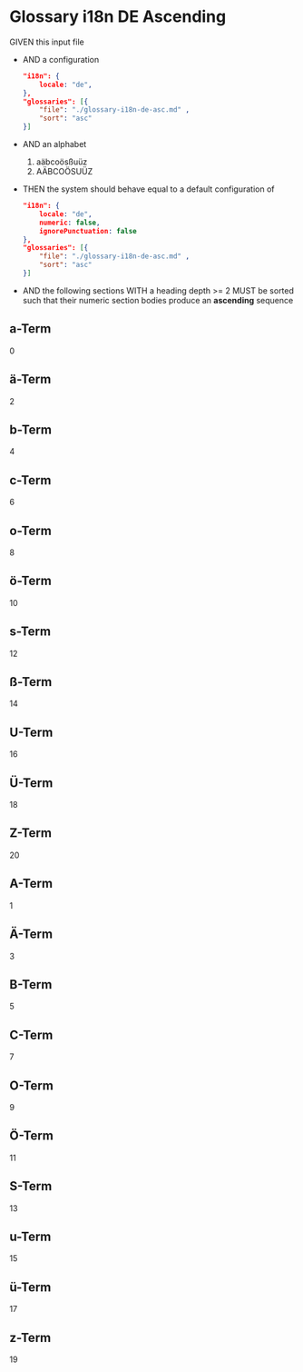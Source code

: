 # Glossary i18n DE Ascending

GIVEN this input file

- AND a configuration

    ```json
    "i18n": {
        locale: "de",
    },
    "glossaries": [{
        "file": "./glossary-i18n-de-asc.md" ,
        "sort": "asc"
    }]
    ```

- AND an alphabet
  1. aäbcoösßuüz
  2. AÄBCOÖSUÜZ

- THEN the system should behave equal to a default configuration of

    ```json
    "i18n": {
        locale: "de",
        numeric: false,
        ignorePunctuation: false
    },
    "glossaries": [{
        "file": "./glossary-i18n-de-asc.md" ,
        "sort": "asc"
    }]
    ```

-   AND the following sections WITH a heading depth >= 2 MUST be sorted such that their numeric section bodies produce an **ascending** sequence

## a-Term
0
## ä-Term
2
## b-Term
4
## c-Term
6
## o-Term
8
## ö-Term
10
## s-Term
12
## ß-Term
14
## U-Term
16
## Ü-Term
18
## Z-Term
20

## A-Term
1
## Ä-Term
3
## B-Term
5
## C-Term
7
## O-Term
9
## Ö-Term
11
## S-Term
13
## u-Term
15
## ü-Term
17
## z-Term
19
